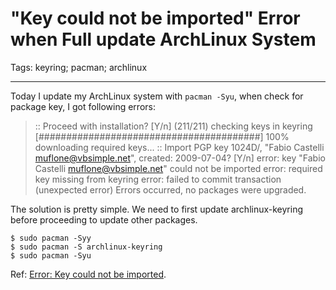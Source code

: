 # "Key could not be imported" Error when Full update ArchLinux System
Tags: keyring; pacman; archlinux

------

Today I update my ArchLinux system with `pacman -Syu`, when check for package key, I got following errors:

> :: Proceed with installation? [Y/n] 
> (211/211) checking keys in keyring                                      [########################################] 100%
> downloading required keys...
> :: Import PGP key 1024D/, "Fabio Castelli <muflone@vbsimple.net>", created: 2009-07-04? [Y/n] 
> error: key "Fabio Castelli <muflone@vbsimple.net>" could not be imported
> error: required key missing from keyring
> error: failed to commit transaction (unexpected error)
> Errors occurred, no packages were upgraded.

The solution is pretty simple. We need to first update archlinux-keyring before proceeding to update other packages.

    $ sudo pacman -Syy
    $ sudo pacman -S archlinux-keyring
    $ sudo pacman -Syu

Ref: [Error: Key could not be imported](http://kiawin.com/blog/2014/09/error-key-could-not-be-imported.html).
